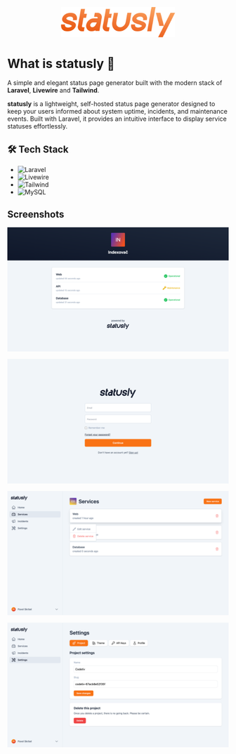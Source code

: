 <p align="center">
    <img src=".github/art/logo-color.png" width="260" alt="Statusly Logo" />
</p>

# What is statusly 🚀

A simple and elegant status page generator built with the modern stack of **Laravel**, **Livewire** and **Tailwind**.

**statusly** is a lightweight, self-hosted status page generator designed to keep your users informed about system uptime, incidents, and maintenance events. Built with Laravel, it provides an intuitive interface to display service statuses effortlessly.

## 🛠️ Tech Stack

- ![Laravel](https://img.shields.io/badge/laravel-FF2D20.svg?style=for-the-badge&logo=laravel&logoColor=white)
- ![Livewire](https://img.shields.io/badge/livewire-4E56A6?style=for-the-badge&logo=livewire&logoColor=white)
- ![Tailwind](https://img.shields.io/badge/tailwindcss-06B6D4?style=for-the-badge&logo=tailwindcss&logoColor=white)
- ![MySQL](https://img.shields.io/badge/mysql-4479A1?style=for-the-badge&logo=mysql&logoColor=white)

## Screenshots

![Public Page](public/img/screenshots/public.png)

![Login](public/img/screenshots/login.png)

![Services](public/img/screenshots/services.png)

![Project Settings](public/img/screenshots/settings.png)